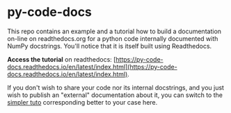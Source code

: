 # py-code-docs
This repo contains an example and a tutorial how to build a documentation on-line on readthedocs.org for a python code internally documented with NumPy docstrings. You'll notice that it  is itself built using Readthedocs. 

**Access the tutorial** on readthedocs: [https://py-code-docs.readthedocs.io/en/latest/index.html](https://py-code-docs.readthedocs.io/en/latest/index.html).

If you don't wish to share your code nor its internal docstrings, and you just wish to publish an "external" documentation about it, you can switch to the [simpler tuto](https://github.com/sasip-climate/my-docs-online) corresponding better to your case here.
